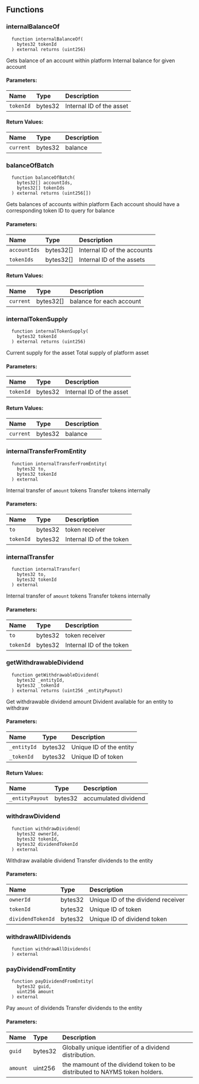 ## Functions
### internalBalanceOf
```solidity
  function internalBalanceOf(
    bytes32 tokenId
  ) external returns (uint256)
```
Gets balance of an account within platform
Internal balance for given account
#### Parameters:
| Name | Type | Description                                                          |
| :--- | :--- | :------------------------------------------------------------------- |
|`tokenId` | bytes32 | Internal ID of the asset
#### Return Values:
| Name                           | Type          | Description                                                                  |
| :----------------------------- | :------------ | :--------------------------------------------------------------------------- |
|`current`| bytes32 | balance
### balanceOfBatch
```solidity
  function balanceOfBatch(
    bytes32[] accountIds,
    bytes32[] tokenIds
  ) external returns (uint256[])
```
Gets balances of accounts within platform
Each account should have a corresponding token ID to query for balance
#### Parameters:
| Name | Type | Description                                                          |
| :--- | :--- | :------------------------------------------------------------------- |
|`accountIds` | bytes32[] | Internal ID of the accounts
|`tokenIds` | bytes32[] | Internal ID of the assets
#### Return Values:
| Name                           | Type          | Description                                                                  |
| :----------------------------- | :------------ | :--------------------------------------------------------------------------- |
|`current`| bytes32[] | balance for each account
### internalTokenSupply
```solidity
  function internalTokenSupply(
    bytes32 tokenId
  ) external returns (uint256)
```
Current supply for the asset
Total supply of platform asset
#### Parameters:
| Name | Type | Description                                                          |
| :--- | :--- | :------------------------------------------------------------------- |
|`tokenId` | bytes32 | Internal ID of the asset
#### Return Values:
| Name                           | Type          | Description                                                                  |
| :----------------------------- | :------------ | :--------------------------------------------------------------------------- |
|`current`| bytes32 | balance
### internalTransferFromEntity
```solidity
  function internalTransferFromEntity(
    bytes32 to,
    bytes32 tokenId
  ) external
```
Internal transfer of `amount` tokens
Transfer tokens internally
#### Parameters:
| Name | Type | Description                                                          |
| :--- | :--- | :------------------------------------------------------------------- |
|`to` | bytes32 | token receiver
|`tokenId` | bytes32 | Internal ID of the token
### internalTransfer
```solidity
  function internalTransfer(
    bytes32 to,
    bytes32 tokenId
  ) external
```
Internal transfer of `amount` tokens
Transfer tokens internally
#### Parameters:
| Name | Type | Description                                                          |
| :--- | :--- | :------------------------------------------------------------------- |
|`to` | bytes32 | token receiver
|`tokenId` | bytes32 | Internal ID of the token
### getWithdrawableDividend
```solidity
  function getWithdrawableDividend(
    bytes32 _entityId,
    bytes32 _tokenId
  ) external returns (uint256 _entityPayout)
```
Get withdrawable dividend amount
Divident available for an entity to withdraw
#### Parameters:
| Name | Type | Description                                                          |
| :--- | :--- | :------------------------------------------------------------------- |
|`_entityId` | bytes32 | Unique ID of the entity
|`_tokenId` | bytes32 | Unique ID of token
#### Return Values:
| Name                           | Type          | Description                                                                  |
| :----------------------------- | :------------ | :--------------------------------------------------------------------------- |
|`_entityPayout`| bytes32 | accumulated dividend
### withdrawDividend
```solidity
  function withdrawDividend(
    bytes32 ownerId,
    bytes32 tokenId,
    bytes32 dividendTokenId
  ) external
```
Withdraw available dividend
Transfer dividends to the entity
#### Parameters:
| Name | Type | Description                                                          |
| :--- | :--- | :------------------------------------------------------------------- |
|`ownerId` | bytes32 | Unique ID of the dividend receiver
|`tokenId` | bytes32 | Unique ID of token
|`dividendTokenId` | bytes32 | Unique ID of dividend token
### withdrawAllDividends
```solidity
  function withdrawAllDividends(
  ) external
```
### payDividendFromEntity
```solidity
  function payDividendFromEntity(
    bytes32 guid,
    uint256 amount
  ) external
```
Pay `amount` of dividends
Transfer dividends to the entity
#### Parameters:
| Name | Type | Description                                                          |
| :--- | :--- | :------------------------------------------------------------------- |
|`guid` | bytes32 | Globally unique identifier of a dividend distribution.
|`amount` | uint256 | the mamount of the dividend token to be distributed to NAYMS token holders.
